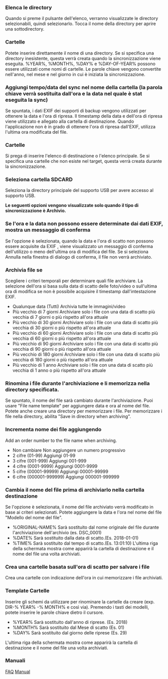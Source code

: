 ### Elenca le directory
Quando si preme il pulsante dell'elenco, verranno visualizzate le directory selezionabili, quindi selezionarlo. Tocca il nome della directory per aprire una sottodirectory.

### Cartelle
Potete inserire direttamente il nome di una directory. Se si specifica una directory inesistente, questa verrà creata quando la sincronizzazione viene eseguita.
%YEAR%, %MONTH%, %DAY% e %DAY-OF-YEAR% possono essere utilizzati come nomi di cartelle. Le parole chiave vengono convertite nell'anno, nel mese e nel giorno in cui è iniziata la sincronizzazione.

### Aggiungi tempo/data del sync nel nome della cartella (la parola chiave verrà sostituita dall'ora e la data nel quale è stat eseguita la sync)
Se spuntata, i dati EXIF dei supporti di backup vengono utilizzati per ottenere la data e l'ora di ripresa. Il timestamp della data e dell'ora di ripresa viene utilizzato e allegato alla cartella di destinazione. Quando l'applicazione non è in grado di ottenere l'ora di ripresa dall'EXIF, utilizza l'ultima ora modificata del file.

### Cartelle
Si prega di inserire l'elenco di destinazione o l'elenco principale. Se si specifica una cartelle che non esiste nel target, questa verrà creata durante la sincronizzazione.

### Seleziona cartella SDCARD
Seleziona la directory principale del supporto USB per avere accesso al supporto USB.

**Le seguenti opzioni vengono visualizzate solo quando il tipo di sincronizzazione è Archivio.**

### Se l'ora e la data non possono essere determinate dai dati EXIF, mostra un messaggio di conferma
Se l'opzione è selezionata, quando la data e l'ora di scatto non possono essere acquisite da EXIF , viene visualizzato un messaggio di conferma dell'utilizzo o meno dell'ultima ora di modifica del file. Se si seleziona Annulla nella finestra di dialogo di conferma, il file non verrà archiviato.

### Archivia file se
Scegliere i criteri temporali per determinare quali file archiviare. La selezione dell'ora si basa sulla data di scatto delle foto/video o sull'ultima ora di modifica se non è possibile acquisire il timestamp dall'intestazione EXIF.

- Qualunque data (Tutti)
Archivia tutte le immagini/video
- Più vecchio di 7 giorni
Archiviare solo i file con una data di scatto più vecchia di 7 giorni o più rispetto all'ora attuale
- Più vecchio di 30 giorni
Archiviare solo i file con una data di scatto più vecchia di 30 giorni o più rispetto all'ora attuale
- Più vecchio di 60 giorni
Archiviare solo i file con una data di scatto più vecchia di 60 giorni o più rispetto all'ora attuale
- Più vecchio di 90 giorni
Archiviare solo i file con una data di scatto più vecchia di 90 giorni o più rispetto all'ora attuale
- Più vecchio di 180 giorni
Archiviare solo i file con una data di scatto più vecchia di 180 giorni o più rispetto all'ora attuale
- Più vecchio di 1 anno
Archiviare solo i file con una data di scatto più vecchia di 1 anno o più rispetto all'ora attuale

### Rinomina i file durante l'archiviazione e li memorizza nella directory specificata.
Se spuntato, il nome del file sarà cambiato durante l'archiviazione. Puoi usare "File name template" per aggiungere data e ora al nome del file. Potete anche creare una directory per memorizzare i file. Per memorizzare i file nella directory, abilita "Save in directory when archiving". 

### Incrementa nome dei file aggiungendo
Add an order number to the file name when archiving.

- Non cambiare
Non aggiungere un numero progressivo
- 2 cifre (01-99)
Aggiungi 01-99
- 3 cifre (001-999)
Aggiungi 001-999
- 4 cifre (0001-9999)
Aggiungi 0001-9999
- 5 cifre (00001-99999)
Aggiungi 00001-99999
- 6 cifre (000001-999999)
Aggiungi 000001-999999

### Cambia il nome del file prima di archiviarlo nella cartella destinazione 
Se l'opzione è selezionata, il nome del file archiviato verrà modificato in base ai criteri selezionati. Potete aggiungere la data e l'ora nel nome del file "Modello del nome del file". 

- %ORIGINAL-NAME%
Sarà sostituito dal nome originale del file durante l'archiviazione dell'archivio (es. DSC_0001)
- %DATE%
Sarà sostituito dalla data di scatto.(Es. 2018-01-01)
- %TIME%
Sarà sostituito dal tempo di scatto.(Es. 13:01:10)
L'ultima riga della schermata mostra come apparirà la cartella di destinazione e il nome del file una volta archiviati.

### Crea una cartelle basata sull'ora di scatto per salvare i file
Crea una cartelle con indicazione dell'ora in cui memorizzare i file archiviati.

### Template Cartelle
Inserire gli schemi da utilizzare per rinominare la cartelle da creare (exp. DIR-% YEAR% -% MONTH% e così via). Premendo i tasti dei modelli, potete inserire le parole chiave dietro il cursore.

- %YEAR%
Sarà sostituito dall'anno di riprese. (Es. 2018)
- %MONTH%
Sarà sostituito dal Mese di scatto (Es. 01)
- %DAY%
Sarà sostituito dal giorno delle riprese (Es. 29)

L'ultima riga della schermata mostra come apparirà la cartella di destinazione e il nome del file una volta archiviati.

### Manuali
[FAQ](https://sentaroh.github.io/Documents/SMBSync2/SMBSync2_FAQ_EN.htm)
[Manual](https://sentaroh.github.io/Documents/SMBSync2/SMBSync2_Desc_EN.htm) 
